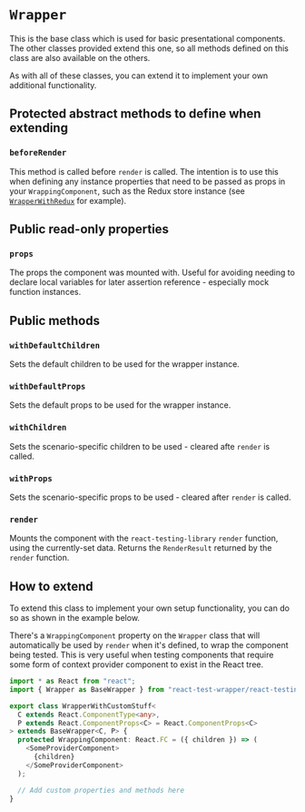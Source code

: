 `Wrapper`
=========

This is the base class which is used for basic presentational components. The other classes provided
extend this one, so all methods defined on this class are also available on the others.

As with all of these classes, you can extend it to implement your own additional functionality.


Protected abstract methods to define when extending
---------------------------------------------------

### `beforeRender`
This method is called before `render` is called. The intention is to use this
when defining any instance properties that need to be passed as props in your `WrappingComponent`,
such as the Redux store instance (see [`WrapperWithRedux`](./WrapperWithRedux.md) for example).


Public read-only properties
---------------------------

### `props`
The props the component was mounted with. Useful for avoiding needing to declare local variables
for later assertion reference - especially mock function instances.


Public methods
--------------

### `withDefaultChildren`
Sets the default children to be used for the wrapper instance.

### `withDefaultProps`
Sets the default props to be used for the wrapper instance.

### `withChildren`
Sets the scenario-specific children to be used - cleared afte `render` is called.

### `withProps`
Sets the scenario-specific props to be used - cleared after `render` is called.

### `render`
Mounts the component with the `react-testing-library` `render` function, using the currently-set data.
Returns the `RenderResult` returned by the `render` function.


How to extend
-------------

To extend this class to implement your own setup functionality, you can do so as shown in the
example below.

There's a `WrappingComponent` property on the `Wrapper` class that will automatically be used by
`render` when it's defined, to wrap the component being tested.
This is very useful when testing components that require some form of context provider component to
exist in the React tree.

```typescript jsx
import * as React from "react";
import { Wrapper as BaseWrapper } from "react-test-wrapper/react-testing-library";

export class WrapperWithCustomStuff<
  C extends React.ComponentType<any>,
  P extends React.ComponentProps<C> = React.ComponentProps<C>
> extends BaseWrapper<C, P> {
  protected WrappingComponent: React.FC = ({ children }) => (
    <SomeProviderComponent>
      {children}
    </SomeProviderComponent>
  );

  // Add custom properties and methods here
}
```
